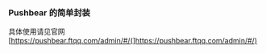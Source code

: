 ### Pushbear 的简单封装

具体使用请见官网
[https://pushbear.ftqq.com/admin/#/(]https://pushbear.ftqq.com/admin/#/)